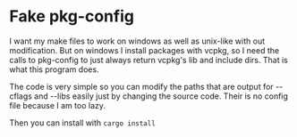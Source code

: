 # Fake pkg-config

I want my make files to work on windows as well as unix-like with out modification.
But on windows I install packages with vcpkg, so I need the calls to pkg-config to just always return vcpkg's lib and include dirs.
That is what this program does.

The code is very simple so you can modify the paths that are output for --cflags and --libs easily just by changing the source code.
Their is no config file because I am too lazy.

Then you can install with ```cargo install```
